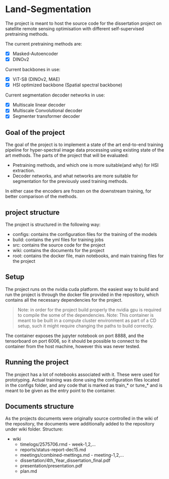 # Land-Segmentation

The project is meant to host the source code for the dissertation project on satellite remote sensing optimisation with different self-supervised pretraining methods.

The current pretraining methods are:
- [x] Masked-Autoencoder
- [x] DINOv2

Current backbones in use:
- [x] ViT-S8 (DINOv2, MAE)
- [x] HSI optimized backbone (Spatial spectral backbone)

Current segmentation decoder networks in use:
- [x] Multiscale linear decoder
- [x] Multiscale Convolutional decoder
- [x] Segmenter transformer decoder

## Goal of the project
The goal of the project is to implement a state of the art end-to-end training pipeline for hyper-spectral image data processing using existing state of the art methods.
The parts of the project that will be evaluated:
- Pretraining methods, and which one is more suitable(and why) for HSI extraction.
- Decoder networks, and what networks are more suitable for segmentation for the previously used training methods.

In either case the encoders are frozen on the downstream training, for better comparison of the methods.

## project structure

The project is structured in the following way:
- configs: contains the configuration files for the training of the models
- build: contains the yml files for training jobs
- src: contains the source code for the project
- wiki: contains the documents for the project
- root: contains the docker file, main notebooks, and main training files for the project


## Setup
The project runs on the nvidia cuda platform. the easiest way to build and run the project is through the docker file provided in the repository, which contains all the necessary dependencies for the project.
> Note: in order for the project build properly the nvidia gpu is required to compile the some of the dependencies.
> Note: This container is meant to be built in a compute cluster environment as part of a CD setup, such it might require changing the paths to build correctly.

The container exposes the jupyter notebook on port 8888, and the tensorboard on port 6006, so it should be possible to connect to the container from the host machine, however this was never tested.

## Running the project

The project has a lot of notebooks associated with it. These were used for prototyping. Actual training was done using the configuration files located in the configs folder, and any code that is marked as train_* or tune_* and is meant to be given as the entry point to the container.

## Documents structure

As the projects documents were originally source controlled in the wiki of the repository, the documents were additionally added to the repository under wiki folder.
Structure:
- wiki
  - timelogs/2575706.rmd
            - week-1,2,...
  - reports/status-report-dec15.md
  - meetings/combined-mettings.md
            - meeting-1,2,...
  - dissertation/4th_Year_dissertation_final.pdf
  - presentation/presentation.pdf
  - plan.md


